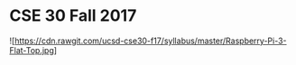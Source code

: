 # CSE 30 Fall 2017

![https://cdn.rawgit.com/ucsd-cse30-f17/syllabus/master/Raspberry-Pi-3-Flat-Top.jpg]


